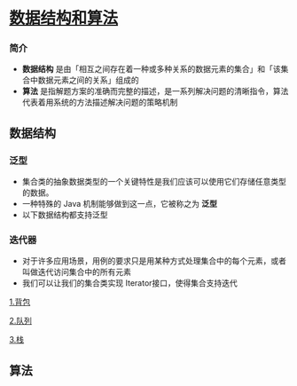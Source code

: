 [数据结构和算法](https://github.com/ChinesePowerful/algorithm)
=======

### 简介
- **数据结构** 是由「相互之间存在着一种或多种关系的数据元素的集合」和「该集合中数据元素之间的关系」组成的
- **算法** 是指解题方案的准确而完整的描述，是一系列解决问题的清晰指令，算法代表着用系统的方法描述解决问题的策略机制

## 数据结构

### 泛型
- 集合类的抽象数据类型的一个关键特性是我们应该可以使用它们存储任意类型的数据。
- 一种特殊的 Java 机制能够做到这一点，它被称之为 **泛型**
- 以下数据结构都支持泛型

### 迭代器
- 对于许多应用场景，用例的要求只是用某种方式处理集合中的每个元素，或者叫做迭代访问集合中的所有元素
- 我们可以让我们的集合类实现 Iterator接口，使得集合支持迭代

[1.背包](https://github.com/ChinesePowerful/data_structure/bag)

[2.队列](https://github.com/ChinesePowerful/data_structure/queue)

[3.栈](https://github.com/ChinesePowerful/data_structure/stack)


## 算法